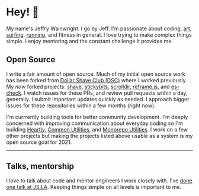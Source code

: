 # Hey! 🥤

My name's Jeffry Wainwright. I go by Jeff. I'm passionate about coding, [art](https://www.instagram.com/porkypaints/), [surfing](https://www.instagram.com/p/BrlE4oSnF05/), [running](https://www.strava.com/athletes/722335), and fitness in general. I love trying to make complex things simple. 
I enjoy mentoring and the constant challenge it provides me. 

## Open Source

I write a fair amount of open source. Much of my initial open source work has been forked from [Dollar Shave Club (DSC)](https://github.com/dollarshaveclub) where I  worked previously. My _now_ forked projects: [shave](https://github.com/yowainwright/shave), [stickybits](https://github.com/yowainwright/stickybits), [scrolldir](https://github.com/yowainwright/scrolldir/), [reframe.js](https://github.com/yowainwright/reframe.js), and [es-check](https://github.com/yowainwright/es-check). I watch issues for these PRs, and review pull requests within a day, generally. I submit important updates quickly as needed. I approach bigger issues for these repositories within a few months (right now). 

I'm currrently building tools for better community development. I'm deeply concerned with improving communication about everyday coding so I'm building [Heartly](https://github.com/heartly/heartly), [Common Utilities](https://github.com/yowainwright/common-utilities), and [Monorepo Utilities](https://github.com/yowainwright/monorepo-utilities). I work on a few other projects but making the projects listed above usable as a system is my open source goal for 2021. 

--- 

## Talks, mentorship

I love to talk about code and mentor engineers I work closely with. I've [done one talk at JS.LA](https://www.youtube.com/watch?v=8YQ8BGSOsyE). Keeping things simple on all levels is important to me.

